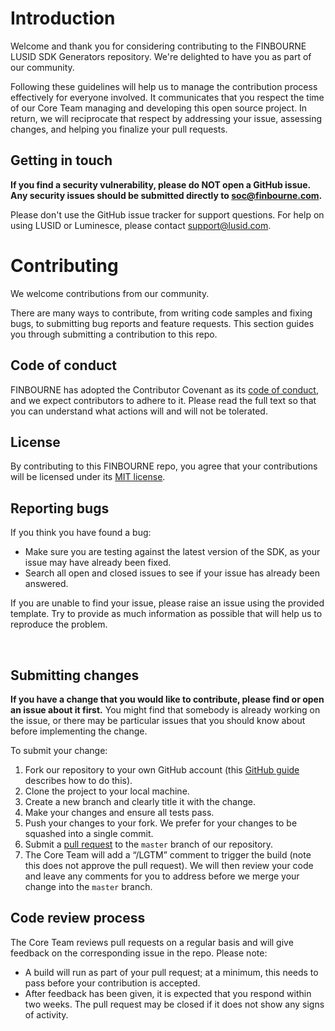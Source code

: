 # Introduction

Welcome and thank you for considering contributing to the FINBOURNE LUSID SDK Generators repository.  We're delighted to have you as part of our community.

Following these guidelines will help us to manage the contribution process effectively for everyone involved. It communicates that you respect the time of our Core Team managing and developing this open source project. In return, we will reciprocate that respect by addressing your issue, assessing changes, and helping you finalize your pull requests.

## Getting in touch

**If you find a security vulnerability, please do NOT open a GitHub issue. Any security issues should be submitted directly to soc@finbourne.com.**

Please don't use the GitHub issue tracker for support questions. For help on using LUSID or Luminesce, please contact support@lusid.com.

# Contributing

We welcome contributions from our community. 

There are many ways to contribute, from writing code samples and fixing bugs, to submitting bug reports and feature requests. This section guides you through submitting a contribution to this repo.

## Code of conduct

FINBOURNE has adopted the Contributor Covenant as its [code of conduct](docs/CODE_OF_CONDUCT.md), and we expect contributors to adhere to it. Please read the full text so that you can understand what actions will and will not be tolerated.


## License

By contributing to this FINBOURNE repo, you agree that your contributions will be licensed under its [MIT license](LICENSE.md).
  

## Reporting bugs
If you think you have found a bug:

- Make sure you are testing against the latest version of the SDK, as your issue may have already been fixed.
- Search all open and closed issues to see if your issue has already been answered.

If you are unable to find your issue, please raise an issue using the provided template. Try to provide as much information as possible that will help us to reproduce the problem.

</br>

## Submitting changes

**If you have a change that you would like to contribute, please find or open an issue about it first.** You might find that somebody is already working on the issue, or there may be particular issues that you should know about before implementing the change.

To submit your change:

1. Fork our repository to your own GitHub account (this [GitHub guide](https://help.github.com/en/articles/fork-a-repo) describes how to do this).
2. Clone the project to your local machine.
3. Create a new branch and clearly title it with the change.
4. Make your changes and ensure all tests pass.
5. Push your changes to your fork. We prefer for your changes to be squashed into a single commit.
6. Submit a [pull request](https://help.github.com/en/articles/about-pull-requests) to the `master` branch of our repository.
7. The Core Team will add a “/LGTM” comment to trigger the build (note this does not approve the pull request). We will then review your code and leave any comments for you to address before we merge your change into the `master` branch.

## Code review process

The Core Team reviews pull requests on a regular basis and will give feedback on the corresponding issue in the repo. Please note:

- A build will run as part of your pull request; at a minimum, this needs to pass before your contribution is accepted.
- After feedback has been given, it is expected that you respond within two weeks. The pull request may be closed if it does not show any signs of activity.
